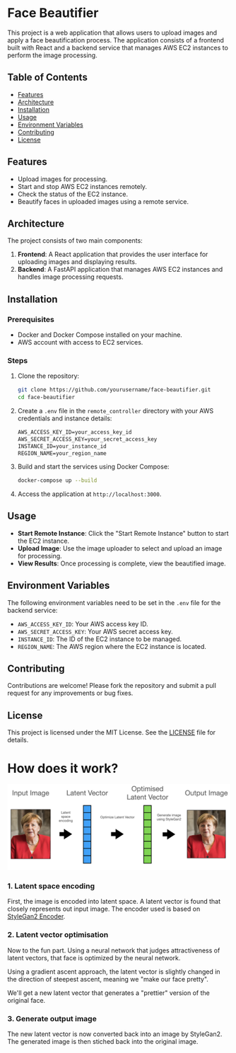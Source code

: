 # Face Beautifier

This project is a web application that allows users to upload images and apply a face beautification process. The application consists of a frontend built with React and a backend service that manages AWS EC2 instances to perform the image processing.

## Table of Contents

- [Features](#features)
- [Architecture](#architecture)
- [Installation](#installation)
- [Usage](#usage)
- [Environment Variables](#environment-variables)
- [Contributing](#contributing)
- [License](#license)

## Features

- Upload images for processing.
- Start and stop AWS EC2 instances remotely.
- Check the status of the EC2 instance.
- Beautify faces in uploaded images using a remote service.

## Architecture

The project consists of two main components:

1. **Frontend**: A React application that provides the user interface for uploading images and displaying results.
2. **Backend**: A FastAPI application that manages AWS EC2 instances and handles image processing requests.

## Installation

### Prerequisites

- Docker and Docker Compose installed on your machine.
- AWS account with access to EC2 services.

### Steps

1. Clone the repository:

   ```bash
   git clone https://github.com/yourusername/face-beautifier.git
   cd face-beautifier
   ```

2. Create a `.env` file in the `remote_controller` directory with your AWS credentials and instance details:

   ```plaintext
   AWS_ACCESS_KEY_ID=your_access_key_id
   AWS_SECRET_ACCESS_KEY=your_secret_access_key
   INSTANCE_ID=your_instance_id
   REGION_NAME=your_region_name
   ```

3. Build and start the services using Docker Compose:

   ```bash
   docker-compose up --build
   ```

4. Access the application at `http://localhost:3000`.

## Usage

- **Start Remote Instance**: Click the "Start Remote Instance" button to start the EC2 instance.
- **Upload Image**: Use the image uploader to select and upload an image for processing.
- **View Results**: Once processing is complete, view the beautified image.

## Environment Variables

The following environment variables need to be set in the `.env` file for the backend service:

- `AWS_ACCESS_KEY_ID`: Your AWS access key ID.
- `AWS_SECRET_ACCESS_KEY`: Your AWS secret access key.
- `INSTANCE_ID`: The ID of the EC2 instance to be managed.
- `REGION_NAME`: The AWS region where the EC2 instance is located.

## Contributing

Contributions are welcome! Please fork the repository and submit a pull request for any improvements or bug fixes.

## License

This project is licensed under the MIT License. See the [LICENSE](LICENSE) file for details.



# How does it work?

![process](process.png)

### 1. Latent space encoding

First, the image is encoded into latent space. A latent vector is found that closely represents out input image. The encoder used is based on [StyleGan2 Encoder](https://github.com/robertluxemburg/stylegan2encoder.git).



### 2. Latent vector optimisation

Now to the fun part. Using a neural network that judges attractiveness of latent vectors, that face is optimized by the neural network. 

Using a gradient ascent approach, the latent vector is slightly changed in the direction of steepest ascent, meaning we "make our face pretty".

We'll get a new latent vector that generates a "prettier" version of the original face.



### 3. Generate output image

The new latent vector is now converted back into an image by StyleGan2. The generated image is then stiched back into the original image.
